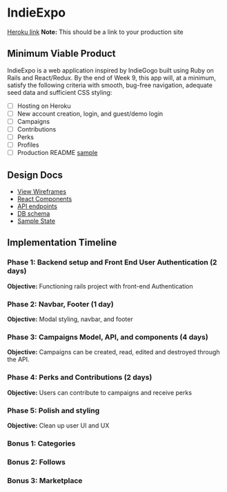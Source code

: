 # IndieExpo

[Heroku link][heroku] **Note:** This should be a link to your production site

[heroku]: https://calm-brook-59615.herokuapp.com/

## Minimum Viable Product

IndieExpo is a web application inspired by IndieGogo built using Ruby on Rails
and React/Redux.  By the end of Week 9, this app will, at a minimum, satisfy the
following criteria with smooth, bug-free navigation, adequate seed data and
sufficient CSS styling:

- [ ] Hosting on Heroku
- [ ] New account creation, login, and guest/demo login
- [ ] Campaigns
- [ ] Contributions
- [ ] Perks
- [ ] Profiles
- [ ] Production README [sample](docs/production_readme.md)

## Design Docs
* [View Wireframes][wireframes]
* [React Components][components]
* [API endpoints][api-endpoints]
* [DB schema][schema]
* [Sample State][sample-state]

[wireframes]: docs/wireframes
[components]: docs/component-hierarchy.md
[sample-state]: docs/sample-state.md
[api-endpoints]: docs/api-endpoints.md
[schema]: docs/schema.md

## Implementation Timeline

### Phase 1: Backend setup and Front End User Authentication (2 days)

**Objective:** Functioning rails project with front-end Authentication

### Phase 2: Navbar, Footer (1 day)

**Objective:** Modal styling, navbar, and footer

### Phase 3: Campaigns Model, API, and components (4 days)

**Objective:** Campaigns can be created, read, edited and destroyed through
the API.

### Phase 4: Perks and Contributions (2 days)

**Objective:** Users can contribute to campaigns and receive perks

### Phase 5: Polish and styling

**Objective:** Clean up user UI and UX

### Bonus 1: Categories
### Bonus 2: Follows
### Bonus 3: Marketplace
